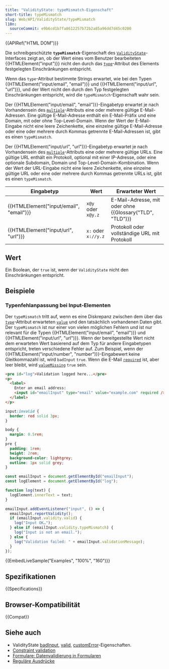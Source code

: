 ```yaml
---
title: "ValidityState: typeMismatch-Eigenschaft"
short-title: typeMismatch
slug: Web/API/ValidityState/typeMismatch
l10n:
  sourceCommit: e9b6cd1b7fa8612257b72b2a85a96dd7d45c0200
---
```


{{APIRef("HTML DOM")}}

Die schreibgeschützte **`typeMismatch`**-Eigenschaft des [`ValidityState`](/de/docs/Web/API/ValidityState)-Interfaces zeigt an, ob der Wert eines vom Benutzer bearbeiteten {{HTMLElement("input")}} nicht den durch das [`type`](/de/docs/Web/HTML/Reference/Elements/input#input_types)-Attribut des Elements festgelegten Einschränkungen entspricht.

Wenn das `type`-Attribut bestimmte Strings erwartet, wie bei den Typen {{HTMLElement("input/email", "email")}} und {{HTMLElement("input/url", "url")}}, und der Wert nicht den durch den Typ festgelegten Einschränkungen entspricht, wird die `typeMismatch`-Eigenschaft wahr sein.

Der {{HTMLElement("input/email", "email")}}-Eingabetyp erwartet je nach Vorhandensein des [`multiple`](/de/docs/Web/HTML/Reference/Attributes/multiple)-Attributs eine oder mehrere gültige E-Mail-Adressen. Eine gültige E-Mail-Adresse enthält ein E-Mail-Präfix und eine Domain, mit oder ohne Top-Level-Domain. Wenn der Wert der E-Mail-Eingabe nicht eine leere Zeichenkette, eine einzelne gültige E-Mail-Adresse oder eine oder mehrere durch Kommas getrennte E-Mail-Adressen ist, gibt es einen `typeMismatch`.

Der {{HTMLElement("input/url", "url")}}-Eingabetyp erwartet je nach Vorhandensein des [`multiple`](/de/docs/Web/HTML/Reference/Attributes/multiple)-Attributs eine oder mehrere gültige URLs. Eine gültige URL enthält ein Protokoll, optional mit einer IP-Adresse, oder eine optionale Subdomain, Domain und Top-Level-Domain-Kombination. Wenn der Wert der URL-Eingabe nicht eine leere Zeichenkette, eine einzelne gültige URL oder eine oder mehrere durch Kommas getrennte URLs ist, gibt es einen `typeMismatch`.

| Eingabetyp                              | Wert                | Erwarteter Wert                                          |
| --------------------------------------- | ------------------- | -------------------------------------------------------- |
| {{HTMLElement("input/email", "email")}} | `x@y` oder `x@y.z`  | E-Mail-Adresse, mit oder ohne {{Glossary("TLD", "TLD")}} |
| {{HTMLElement("input/url", "url")}}     | `x:` oder `x://y.z` | Protokoll oder vollständige URL mit Protokoll            |

## Wert

Ein Boolean, der `true` ist, wenn der `ValidityState` nicht den Einschränkungen entspricht.

## Beispiele

### Typenfehlanpassung bei Input-Elementen

Der `typeMismatch` tritt auf, wenn es eine Diskrepanz zwischen dem über das [`type`](/de/docs/Web/HTML/Reference/Elements/input#input_types)-Attribut erwarteten [`value`](/de/docs/Web/HTML/Reference/Elements/input#value) und den tatsächlich vorhandenen Daten gibt.
Der `typeMismatch` ist nur einer von vielen möglichen Fehlern und ist nur relevant für die Typen {{HTMLElement("input/email", "email")}} und {{HTMLElement("input/url", "url")}}.
Wenn der bereitgestellte Wert nicht dem erwarteten Wert basierend auf dem Typ für andere Eingabetypen entspricht, treten verschiedene Fehler auf.
Zum Beispiel, wenn der {{HTMLElement("input/number", "number")}}-Eingabewert keine Gleitkommazahl ist, wird `badInput` `true`.
Wenn die E-Mail [`required`](/de/docs/Web/HTML/Reference/Attributes/required) ist, aber leer bleibt, wird [`valueMissing`](/de/docs/Web/API/ValidityState/valueMissing) `true` sein.

```html
<pre id="log">Validation logged here...</pre>
<p>
  <label>
    Enter an email address:
    <input id="emailInput" type="email" value="example.com" required />
  </label>
</p>
```

```css
input:invalid {
  border: red solid 3px;
}
```

```css hidden
body {
  margin: 0.5rem;
}
pre {
  padding: 1rem;
  height: 2rem;
  background-color: lightgrey;
  outline: 1px solid grey;
}
```

```js
const emailInput = document.getElementById("emailInput");
const logElement = document.getElementById("log");

function log(text) {
  logElement.innerText = text;
}

emailInput.addEventListener("input", () => {
  emailInput.reportValidity();
  if (emailInput.validity.valid) {
    log("Input OK…");
  } else if (emailInput.validity.typeMismatch) {
    log("Input is not an email.");
  } else {
    log("Validation failed: " + emailInput.validationMessage);
  }
});
```

{{EmbedLiveSample("Examples", "100%", "160")}}

## Spezifikationen

{{Specifications}}

## Browser-Kompatibilität

{{Compat}}

## Siehe auch

- ValidityState [badInput](/de/docs/Web/API/ValidityState/badInput), [valid](/de/docs/Web/API/ValidityState/valid), [customError](/de/docs/Web/API/ValidityState/customError)-Eigenschaften.
- [Constraint validation](/de/docs/Web/HTML/Guides/Constraint_validation)
- [Formulare: Datenvalidierung in Formularen](/de/docs/Learn_web_development/Extensions/Forms/Form_validation)
- [Reguläre Ausdrücke](/de/docs/Web/JavaScript/Guide/Regular_expressions)
